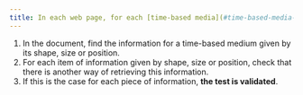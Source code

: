 ```yaml
---
title: In each web page, for each [time-based media](#time-based-media-audio-video-and-synchronised), information must not be conveyed solely [by shape, size or location](#indication-conveyed-by-shape-size-or-location). Is this rule respected?
---
```


1. In the document, find the information for a time-based medium given by its shape, size or position.
2. For each item of information given by shape, size or position, check that there is another way of retrieving this information.
3. If this is the case for each piece of information, **the test is validated**.
